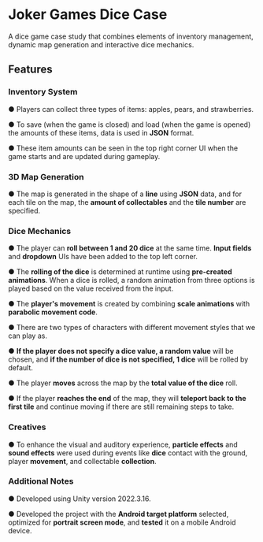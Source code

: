# Joker Games Dice Case
 A dice game case study that combines elements of inventory management, dynamic map generation and interactive dice mechanics.

## Features

### Inventory System

● Players can collect three types of items: apples, pears, and strawberries.

● To save (when the game is closed) and load (when the game is opened) the amounts of these items, data is used in **JSON** format.

● These item amounts can be seen in the top right corner UI when the game starts and are updated during gameplay.

### 3D Map Generation

● The map is generated in the shape of a **line** using **JSON** data, and for each tile on the map, the **amount of collectables** and the **tile number** are specified.

### Dice Mechanics

● The player can **roll between 1 and 20 dice** at the same time. **Input fields** and **dropdown** UIs have been added to the top left corner.

● The **rolling of the dice** is determined at runtime using **pre-created animations**. When a dice is rolled, a random animation from three options is played based on the value received from the input.

● The **player's movement** is created by combining **scale animations** with **parabolic movement code**.

● There are two types of characters with different movement styles that we can play as.

● **If the player does not specify a dice value, a random value** will be chosen, and **if the number of dice is not specified, 1 dice** will be rolled by default.

● The player **moves** across the map by the **total value of the dice** roll.

● If the player **reaches the end** of the map, they will **teleport back to the first tile** and continue moving if there are still remaining steps to take.

### Creatives

● To enhance the visual and auditory experience, **particle effects** and **sound effects** were used during events like **dice** contact with the ground, player **movement**, and collectable **collection**.

### Additional Notes

● Developed using Unity version 2022.3.16.

● Developed the project with the **Android target platform** selected, optimized for **portrait screen mode**, and **tested** it on a mobile Android device.
